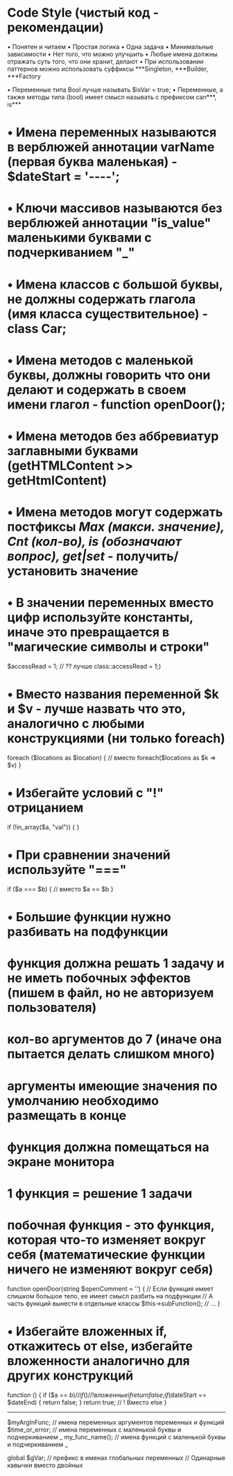 # Code Style (чистый код - рекомендации)

• Понятен и читаем
• Простая логика
• Одна задача
• Минимальные зависимости
• Нет того, что можно улучшить
• Любые имена должны отражать суть того, что они хранит, делают
• При использовании паттернов можно использовать суффиксы ***Singleton, ***Builder, ***Factory

• Переменные типа Bool лучше называть $isVar = true;
• Переменные, а также методы типа (bool) имеет смысл называть с префиксом can***, is***

# • Имена переменных называются в верблюжей аннотации varName (первая буква маленькая) - $dateStart = '----';
# • Ключи массивов называются без верблюжей аннотации "is_value" маленькими буквами с подчеркиванием "_"

# • Имена классов с большой буквы, не должны содержать глагола (имя класса существительное) - class Car;
# • Имена методов с маленькой буквы, должны говорить что они делают и содержать в своем имени глагол - function openDoor();
# • Имена методов без аббревиатур заглавными буквами (getHTMLContent >> getHtmlContent)
# • Имена методов могут содержать постфиксы ***Max (макси. значение), ***Cnt (кол-во), is*** (обозначают вопрос), get|set*** - получить/установить значение

# • В значении переменных вместо цифр используйте константы, иначе это превращается в "магические символы и строки"
$accessRead = 1; // ?? лучше class::accessRead = 1;)

# • Вместо названия переменной $k и $v - лучше назвать что это, аналогично с любыми конструкциями (ни только foreach)
foreach ($locations as $location) { // вместо foreach($locations as $k => $v)
}

# • Избегайте условий с "!" отрицанием
if (!in_array($a, "val")) {
}

# • При сравнении значений используйте "==="
if ($a === $b) { // вместо $a == $b
}

# • Большие функции нужно разбивать на подфункции
# функция должна решать 1 задачу и не иметь побочных эффектов (пишем в файл, но не авторизуем пользователя)
# кол-во аргументов до 7 (иначе она пытается делать слишком много)
# аргументы имеющие значения по умолчанию необходимо размещать в конце
# функция должна помещаться на экране монитора
# 1 функция = решение 1 задачи
# побочная функция - это функция, которая что-то изменяет вокруг себя (математические функции ничего не изменяют вокруг себя)
function openDoor(string $openComment = '')
{
    // Если функция имеет слишком большое тело, ее имеет смысл разбить на подфункции
    // А часть функций вынести в отдельные классы
    $this->subFunction(); // ...
}

# • Избегайте вложенных if, откажитесь от else, избегайте вложенности аналогично для других конструкций
function () {
    if ($a == $b) {
        // if(){} // ! вложенные if
        return false;
    }
    if ($dateStart == $dateEnd) {
        return false;
    }
    return true; // ! Вместо else
}

------------

$myArgInFunc; // имена переменных аргументов переменных и функций
$time_or_error; // имена переменных с маленькой буквы и подчеркиванием _
my_func_name(); // имена функций с маленькой буквы и подчеркиванием _

global $gVar; // префикс в именах глобальных переменных
// Одинарные кавычки вместо двойных
